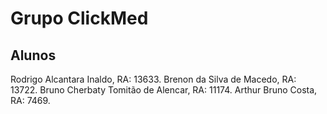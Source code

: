 # Grupo ClickMed 

## Alunos 
Rodrigo Alcantara Inaldo, RA: 13633.
Brenon da Silva de Macedo, RA: 13722.
Bruno Cherbaty Tomitão de Alencar, RA: 11174.
Arthur Bruno Costa, RA: 7469.
